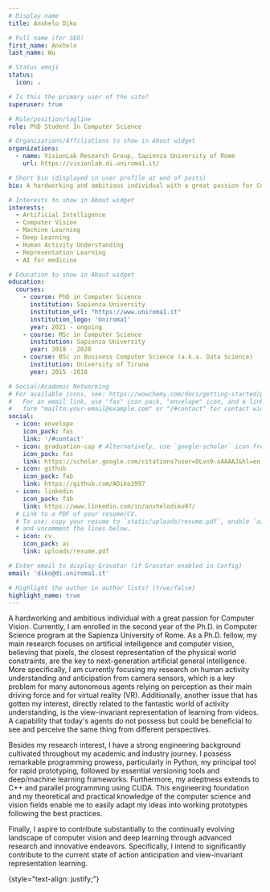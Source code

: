 ```yaml
---
# Display name
title: Anxhelo Diko

# Full name (for SEO)
first_name: Anxhelo
last_name: Wu

# Status emoji
status:
  icon: ☕️

# Is this the primary user of the site?
superuser: true

# Role/position/tagline
role: PhD Student In Computer Science

# Organizations/Affiliations to show in About widget
organizations:
  - name: VisionLab Research Group, Sapienza University of Rome
    url: https://visionlab.di.uniroma1.it/

# Short bio (displayed in user profile at end of posts)
bio: A hardworking and ambitious individual with a great passion for Computer Vision. Currently, I am enrolled in the second year of the Ph.D. in Computer Science program at the Sapienza University of Rome. As a Ph.D. fellow, my main research focuses on artificial intelligence and computer vision, believing that pixels, the closest representation of the physical world constraints, are the key to next-generation artificial general intelligence. More specifically, I am currently focusing my research on human activity understanding and anticipation from camera sensors, which is a key problem for many autonomous agents relying on perception as their main driving force and for virtual reality (VR). Additionally, another issue that has gotten my interest, directly related to the fantastic world of activity understanding, is the view-invariant representation of learning from videos. A capability that today's agents do not possess but could be beneficial to see and perceive the same thing from different perspectives. <\ br> Besides my research interest, I have a strong engineering background cultivated throughout my academic and industry journey. I possess remarkable programming prowess, particularly in Python, my principal tool for rapid prototyping, followed by essential versioning tools and deep/machine learning frameworks. Furthermore, my adeptness extends to C++ and parallel programming using CUDA. This engineering foundation and my theoretical and practical knowledge of the computer science and vision fields enable me to easily adapt my ideas into working prototypes following the best practices. <\ br> Finally, I aspire to contribute substantially to the continually evolving landscape of computer vision and deep learning through advanced research and innovative endeavors. Specifically, I intend to significantly contribute to the current state of action anticipation and view-invariant representation learning. 

# Interests to show in About widget
interests:
  - Artificial Intelligence
  - Computer Vision 
  - Machine Learning 
  - Deep Learning
  - Human Activity Understanding
  - Representation Learning
  - AI for medicine

# Education to show in About widget
education:
  courses:
    - course: PhD in Computer Science
      institution: Sapienza University
      institution_url: "https://www.uniroma1.it"
      institution_logo: 'Uniroma1'
      year: 2021 - ongoing
    - course: MSc in Computer Science
      institution: Sapienza University
      year: 2018 - 2020
    - course: BSc in Business Computer Science (a.k.a. Data Science)
      institution: University of Tirana
      year: 2015 -2018

# Social/Academic Networking
# For available icons, see: https://wowchemy.com/docs/getting-started/page-builder/#icons
#   For an email link, use "fas" icon pack, "envelope" icon, and a link in the
#   form "mailto:your-email@example.com" or "/#contact" for contact widget.
social:
  - icon: envelope
    icon_pack: fas
    link: '/#contact'
  - icon: graduation-cap # Alternatively, use `google-scholar` icon from `ai` icon pack
    icon_pack: fas
    link: https://scholar.google.com/citations?user=OLvn9-oAAAAJ&hl=en
  - icon: github
    icon_pack: fab
    link: https://github.com/ADiko1997
  - icon: linkedin
    icon_pack: fab
    link: https://www.linkedin.com/in/anxhelodiko97/
  # Link to a PDF of your resume/CV.
  # To use: copy your resume to `static/uploads/resume.pdf`, enable `ai` icons in `params.yaml`,
  # and uncomment the lines below.
  - icon: cv
    icon_pack: ai
    link: uploads/resume.pdf

# Enter email to display Gravatar (if Gravatar enabled in Config)
email: 'diko@di.uniroma1.it'

# Highlight the author in author lists? (true/false)
highlight_name: true
---
```

A hardworking and ambitious individual with a great passion for Computer Vision. Currently, I am enrolled in the second year of the Ph.D. in Computer Science program at the Sapienza University of Rome. As a Ph.D. fellow, my main research focuses on artificial intelligence and computer vision, believing that pixels, the closest representation of the physical world constraints, are the key to next-generation artificial general intelligence. More specifically, I am currently focusing my research on human activity understanding and anticipation from camera sensors, which is a key problem for many autonomous agents relying on perception as their main driving force and for virtual reality (VR). Additionally, another issue that has gotten my interest, directly related to the fantastic world of activity understanding, is the view-invariant representation of learning from videos. A capability that today's agents do not possess but could be beneficial to see and perceive the same thing from different perspectives. 

Besides my research interest, I have a strong engineering background cultivated throughout my academic and industry journey. I possess remarkable programming prowess, particularly in Python, my principal tool for rapid prototyping, followed by essential versioning tools and deep/machine learning frameworks. Furthermore, my adeptness extends to C++ and parallel programming using CUDA. This engineering foundation and my theoretical and practical knowledge of the computer science and vision fields enable me to easily adapt my ideas into working prototypes following the best practices. 

Finally, I aspire to contribute substantially to the continually evolving landscape of computer vision and deep learning through advanced research and innovative endeavors. Specifically, I intend to significantly contribute to the current state of action anticipation and view-invariant representation learning.

{style="text-align: justify;"}
